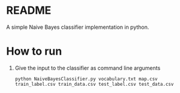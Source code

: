 # README
A simple Naive Bayes classifier implementation in python.

# How to run
1. Give the input to the classifier as command line arguments
    ```
    python NaiveBayesClassifier.py vocabulary.txt map.csv train_label.csv train_data.csv test_label.csv test_data.csv
    ```